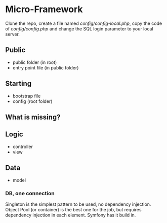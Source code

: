 


# Micro-Framework

Clone the repo, create a file named *config/config-local.php*, copy the code of *config/config.php* and change the SQL login parameter to your local server. 


## Public
* public folder (in root)
* entry point file (in public folder)

## Starting
* bootstrap file
* config (root folder)

## What is missing?

## Logic
* controller
* view

## Data
* model

### DB, one connection 
Singleton is the simplest pattern to be used, no dependency injection. Object Pool (or container) is the best one for the job, but requires dependency injection in each element. Symfony has it build in.
